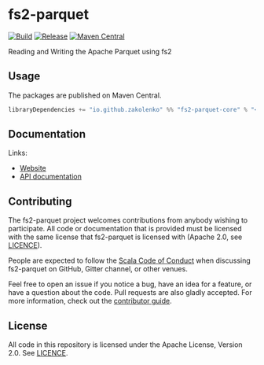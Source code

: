 # fs2-parquet

[![Build](https://github.com/zakolenko/fs2-parquet/workflows/build/badge.svg?branch=master)](https://github.com/zakolenko/fs2-parquet/actions?query=branch%3Amaster+workflow%3Abuild) [![Release](https://github.com/zakolenko/fs2-parquet/workflows/release/badge.svg)](https://github.com/zakolenko/fs2-parquet/actions?query=workflow%3Arelease) [![Maven Central](https://maven-badges.herokuapp.com/maven-central/io.github.zakolenko/fs2-parquet-core_2.13/badge.svg)](https://maven-badges.herokuapp.com/maven-central/io.github.zakolenko/fs2-parquet-core_2.13)

Reading and Writing the Apache Parquet using fs2

## Usage

The packages are published on Maven Central.

```scala
libraryDependencies += "io.github.zakolenko" %% "fs2-parquet-core" % "<version>"
```

## Documentation

Links:

- [Website](https://zakolenko.github.io/fs2-parquet/)
- [API documentation](https://zakolenko.github.io/fs2-parquet/api/)

## Contributing

The fs2-parquet project welcomes contributions from anybody wishing to participate.  All code or documentation that is provided must be licensed with the same license that fs2-parquet is licensed with (Apache 2.0, see [LICENCE](./LICENSE.md)).

People are expected to follow the [Scala Code of Conduct](./CODE_OF_CONDUCT.md) when discussing fs2-parquet on GitHub, Gitter channel, or other venues.

Feel free to open an issue if you notice a bug, have an idea for a feature, or have a question about the code. Pull requests are also gladly accepted. For more information, check out the [contributor guide](./CONTRIBUTING.md).

## License

All code in this repository is licensed under the Apache License, Version 2.0.  See [LICENCE](./LICENSE.md).
